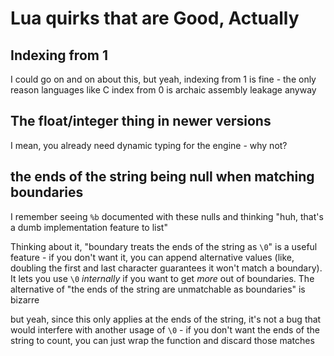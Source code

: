 # Lua quirks that are Good, Actually

## Indexing from 1

I could go on and on about this, but yeah, indexing from 1 is fine - the only reason languages like C index from 0 is archaic assembly leakage anyway

## The float/integer thing in newer versions

I mean, you already need dynamic typing for the engine - why not?

## the ends of the string being null when matching boundaries

I remember seeing `%b` documented with these nulls and thinking "huh, that's a dumb implementation feature to list"

Thinking about it, "boundary treats the ends of the string as `\0`" is a useful feature - if you don't want it, you can append alternative values (like, doubling the first and last character guarantees it won't match a boundary). It lets you use `\0` *internally* if you want to get *more* out of boundaries. The alternative of "the ends of the string are unmatchable as boundaries" is bizarre

but yeah, since this only applies at the ends of the string, it's not a bug that would interfere with another usage of `\0` - if you don't want the ends of the string to count, you can just wrap the function and discard those matches
